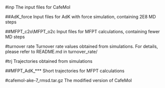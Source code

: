 #inp
The input files for CafeMol

##AdK_force
Input files for AdK with force simulation, containing 2E8 MD steps

##MFPT_c2o\MFPT_o2c
Input files for MFPT calculations, containing fewer MD steps

#turnover rate
Turnover rate values obtained from simulations. For details, please refer to README.md in turnover_rate/

#trj
Trajectories obtained from simulations

##MFPT_AdK_***
Short trajectories for MFPT calculations

#cafemol-ake-7_rmsd.tar.gz
The modified version of CafeMol

